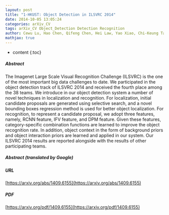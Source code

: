 ```yaml
---
layout: post
title: "1-HKUST: Object Detection in ILSVRC 2014"
date: 2014-10-05 13:05:24
categories: arXiv_CV
tags: arXiv_CV Object_Detection Detection Recognition
author: Cewu Lu, Hao Chen, Qifeng Chen, Hei Law, Yao Xiao, Chi-Keung Tang
mathjax: true
---
```


* content
{:toc}

##### Abstract
The Imagenet Large Scale Visual Recognition Challenge (ILSVRC) is the one of the most important big data challenges to date. We participated in the object detection track of ILSVRC 2014 and received the fourth place among the 38 teams. We introduce in our object detection system a number of novel techniques in localization and recognition. For localization, initial candidate proposals are generated using selective search, and a novel bounding boxes regression method is used for better object localization. For recognition, to represent a candidate proposal, we adopt three features, namely, RCNN feature, IFV feature, and DPM feature. Given these features, category-specific combination functions are learned to improve the object recognition rate. In addition, object context in the form of background priors and object interaction priors are learned and applied in our system. Our ILSVRC 2014 results are reported alongside with the results of other participating teams.

##### Abstract (translated by Google)


##### URL
[https://arxiv.org/abs/1409.6155](https://arxiv.org/abs/1409.6155)

##### PDF
[https://arxiv.org/pdf/1409.6155](https://arxiv.org/pdf/1409.6155)

